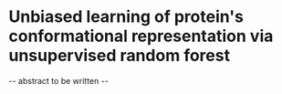 # Unbiased learning of protein's conformational representation via unsupervised random forest

 -- abstract to be written --




